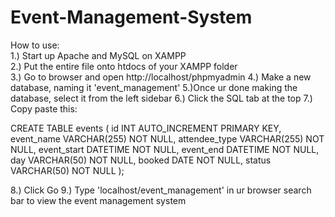 # Event-Management-System

How to use: <br>
1.) Start up Apache and MySQL on XAMPP <br>
2.) Put the entire file onto htdocs of your XAMPP folder <br>
3.) Go to browser and open http://localhost/phpmyadmin
4.) Make a new database, naming it 'event_management'
5.)Once ur done making the database, select it from the left sidebar
6.) Click the SQL tab at the top
7.) Copy paste this:

CREATE TABLE events (
    id INT AUTO_INCREMENT PRIMARY KEY,
    event_name VARCHAR(255) NOT NULL,
    attendee_type VARCHAR(255) NOT NULL,
    event_start DATETIME NOT NULL,
    event_end DATETIME NOT NULL,
    day VARCHAR(50) NOT NULL,
    booked DATE NOT NULL,
    status VARCHAR(50) NOT NULL
);

8.) Click Go
9.) Type 'localhost/event_management' in ur browser search bar to view the event management system
